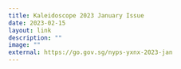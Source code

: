 ```yaml
---
title: Kaleidoscope 2023 January Issue
date: 2023-02-15
layout: link
description: ""
image: ""
external: https://go.gov.sg/nyps-yxnx-2023-jan
---
```

